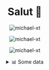 <h1 align="center">Salut 👋</h1>

<p align="center"> <img src="https://komarev.com/ghpvc/?username=michael-xt" alt="michael-xt" /> 
</p>

<p align="center"><img align="center" src="https://github-readme-stats.vercel.app/api/top-langs/?username=michael-xt&layout=compact&theme=dark&show_icons=true" alt="michael-xt" /></p>
<p align="center"><img align="center" src="https://github-readme-stats.vercel.app/api?username=michael-xt&show_icons=true&theme=dark&show_icons=true" alt="michael-xt" /></p>

<details align="center"><summary>📊 Some data</summary>
<p>

<!--START_SECTION:waka-->
**🐱 My GitHub Data** 

> 🏆 260 Contributions in the Year 2021
 > 
> 📦 16.4 MB Used in GitHub's Storage 
 > 
> 🚫 Not Opted to Hire
 > 
> 📜 5 Public Repositories 
 > 
> 🔑 33 Private Repositories  
 > 
**I'm an Early 🐤** 

```text
🌞 Morning    130 commits    ████████░░░░░░░░░░░░░░░░░   31.63% 
🌆 Daytime    108 commits    ██████░░░░░░░░░░░░░░░░░░░   26.28% 
🌃 Evening    167 commits    ██████████░░░░░░░░░░░░░░░   40.63% 
🌙 Night      6 commits      ░░░░░░░░░░░░░░░░░░░░░░░░░   1.46%

```
📅 **I'm Most Productive on Thursday** 

```text
Monday       36 commits     ██░░░░░░░░░░░░░░░░░░░░░░░   8.76% 
Tuesday      58 commits     ███░░░░░░░░░░░░░░░░░░░░░░   14.11% 
Wednesday    85 commits     █████░░░░░░░░░░░░░░░░░░░░   20.68% 
Thursday     88 commits     █████░░░░░░░░░░░░░░░░░░░░   21.41% 
Friday       58 commits     ███░░░░░░░░░░░░░░░░░░░░░░   14.11% 
Saturday     51 commits     ███░░░░░░░░░░░░░░░░░░░░░░   12.41% 
Sunday       35 commits     ██░░░░░░░░░░░░░░░░░░░░░░░   8.52%

```


📊 **This Week I Spent My Time On** 

```text
🔥 Editors: 
Visual Studio            1 min               █████████████████████████   100.0%

💻 Operating System: 
Windows                  1 min               █████████████████████████   100.0%

```

**I Mostly Code in JavaScript** 

```text
JavaScript               11 repos            ████████░░░░░░░░░░░░░░░░░   32.35% 
Java                     8 repos             ██████░░░░░░░░░░░░░░░░░░░   23.53% 
Vue                      4 repos             ███░░░░░░░░░░░░░░░░░░░░░░   11.76% 
Lua                      3 repos             ██░░░░░░░░░░░░░░░░░░░░░░░   8.82% 
C#                       3 repos             ██░░░░░░░░░░░░░░░░░░░░░░░   8.82%

```



 Last Updated on 14/11/2021
<!--END_SECTION:waka-->
</p>
